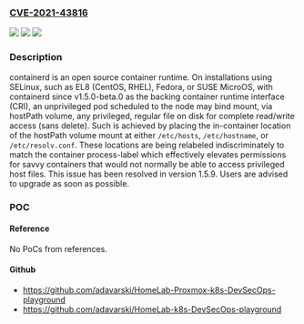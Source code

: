 ### [CVE-2021-43816](https://cve.mitre.org/cgi-bin/cvename.cgi?name=CVE-2021-43816)
![](https://img.shields.io/static/v1?label=Product&message=containerd&color=blue)
![](https://img.shields.io/static/v1?label=Version&message=n%2Fa&color=blue)
![](https://img.shields.io/static/v1?label=Vulnerability&message=CWE-281%3A%20Improper%20Preservation%20of%20Permissions&color=brighgreen)

### Description

containerd is an open source container runtime. On installations using SELinux, such as EL8 (CentOS, RHEL), Fedora, or SUSE MicroOS, with containerd since v1.5.0-beta.0 as the backing container runtime interface (CRI), an unprivileged pod scheduled to the node may bind mount, via hostPath volume, any privileged, regular file on disk for complete read/write access (sans delete). Such is achieved by placing the in-container location of the hostPath volume mount at either `/etc/hosts`, `/etc/hostname`, or `/etc/resolv.conf`. These locations are being relabeled indiscriminately to match the container process-label which effectively elevates permissions for savvy containers that would not normally be able to access privileged host files. This issue has been resolved in version 1.5.9. Users are advised to upgrade as soon as possible.

### POC

#### Reference
No PoCs from references.

#### Github
- https://github.com/adavarski/HomeLab-Proxmox-k8s-DevSecOps-playground
- https://github.com/adavarski/HomeLab-k8s-DevSecOps-playground

